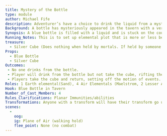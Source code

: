 ```yaml
---
title: Mystery of the Bottle
type: module
author: Michael Fife
description: Adventurer’s have a choice to drink the liquid from a mysterious blue bottle.
Background: A bottle has mysteriously appeared in the tavern with a very ominous sign attached to it “Do **NOT** Drink.” This bottle is magical in nature and seems to radiate magic. Though if someone would drink this, what would happen?
Synopsis: A blue bottle is filled with a liquid and is stuck on the counter within the tavern. Once someone takes a drink of this mysterious liquid, they will fall to the ground. Out of game, they will head to the mod shack and be blindfolded and lead to an area. Once they arrive, the player will lay down once more and un-blindfolded. They will be within the plane of air, and before them will be a Silver Cube. The area seems to be a calm point within in the stormy plane and the cube seems to be what might bring the player back to the Prime Material Plane. When the player picks up the cube, they will be taken to the front of the Tavern and will Rift in holding the cube. Ten minutes after, an elemental lord of Stone will appear and speak with the player who has the cube. He will talk about the war with the plane of Air and how the cube is an Earth Artifact that was stolen and wishes to take it back to his plane of existence. After the elemental leaves, another ten minutes will pass and the players will be attacked by Air elementals and an Air Knight, demanding the cube back. If the players gave the cube back to the Earth elemental, the Air elementals will attack the players.
Running_Notes: This is to set up elemental plot that is more or less behind the scenes. Most players don’t think there is anything going on within the planes of power simply because they are not there, but this will let them know that there is indeed something going on and it seems it will spill out upon their plane of existence. Mod will either take place within one of the clearings off of one of the two trails, within the back of the NPC shack, in Mod shack, either way the player who drank from the bottle must be blindfolded and guided by someone since there is a possibility for real danger.   If someone has a transform and it goes up, they can Rift out with or without the cube if they have the ability. If they do not want to take the cube, they can just stand around for 10 minutes and will go back to where they were when drinking the liquid.
treasure: 
  - Silver Cube (Does nothing when held by mortals. If held by someone Transformed 1xday Imprison 10xday Stone Bolt)
Props: 
  - Blue Bottle
  - Silver Cube
Outcomes: 
 - No one drinks from the bottle. 
 - Player will drink from the bottle but not take the cube, rifting them back to the Prime Material Plane after so many minutes.
 - Players take the cube and return, setting off the motion of events. 
Roles: 1 Earth elemental(Sand), 4 Air Elementals (Maelstrom, 2 Lesser Air Elementals)
Hook: Blue Bottle in Tavern
Number_of_Cast_Members: 4
Rules_Clarifications: Planar Immunities/abilities
Transformations: Anyone with a transform will have their transform go up.
scenes: 
  - 
    oog: 
    ig: Plane of Air (walking hold)
    flee_point: None (no combat)
---
```








 



